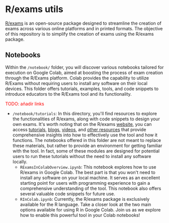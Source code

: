 # R/exams utils
 [R/exams](https://www.r-exams.org/)  is an open-source package designed to streamline the creation of exams across various online platforms and in printed formats. The objective of this repository is to simplify the creation of exams using the R/exams package.

## Notebooks
Within the `/notebook/` folder, you will discover various notebooks tailored for execution on Google Colab, aimed at boosting the process of exam creation through the R/Exams platform. Colab provides the capability to utilize R/Exams without requiring users to install any software on their local devices. This folder offers tutorials, examples, tools, and code snippets to introduce educators to the R/Exams tool and its functionality.

<font color="red"> TODO: añadir links</font>
* `/notebook/tutorials`: In this directory, you'll find resources to explore the functionalities of R/exams, along with code snippets to design your own exams. It's worth noting that on the R/exams [website](https://www.r-exams.org/), you can access [tutorials](https://www.r-exams.org/tutorials/), [blogs](https://www.r-exams.org/blog/), [videos](https://www.youtube.com/playlist?list=PLsEZAAbioUw1IBnhtBi9eIo0uqMHmqDor), and [other resources](https://www.r-exams.org/resources/) that provide comprehensive insights into how to effectively use the tool and how it functions. The notebooks offered in this folder are not meant to replace these materials, but rather to provide an environment  for getting familiar with the tool. In fact, some of these modules are designed for potential users to run these tutorials without the need to install any software locally.
  * `RExamsInColabOverview.ipynb`: This notebook explores how to use R/exams in Google Colab.  The best part is that you won't need to install any software on your local machine. It serves as an excellent starting point for users with programming experience to gain a comprehensive understanding of the tool. This notebook also offers several valuable code snippets for future use.
  * `RInColab.ipynb`: Currently, the R/exams package is exclusively available for the R language. Take a closer look at the two main options available for using R in Google Colab. Join us as we explore how to enable this powerful tool in your Colab notebooks!


